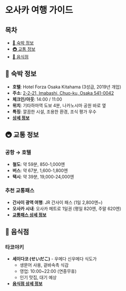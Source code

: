 # 오사카 여행 가이드

## 목차
- [🏨 숙박 정보](#-숙박-정보)
- [🚇 교통 정보](#-교통-정보)
- [🍜 음식점](#-음식점)

## 🏨 숙박 정보
- **호텔**: Hotel Forza Osaka Kitahama (3성급, 2019년 개업)
- **주소**: [2-2-21, Imabashi, Chuo-ku, Osaka 541-0042](https://maps.app.goo.gl/RykTsuiinC4ByTsC7)
- **체크인/아웃**: 14:00 / 11:00
- **위치**: 기타하마역 도보 4분, 나카노시마 공원 바로 옆
- **특징**: 깔끔한 시설, 조용한 환경, 조식 평가 우수
- **[상세 정보](docs/accommodation.md)**

## 🚇 교통 정보
### 공항 → 호텔
- **철도**: 약 59분, 850-1,000엔
- **버스**: 약 67분, 1,600-1,800엔
- **택시**: 약 39분, 19,000-24,000엔

### 추천 교통패스
- **간사이 광역 여행**: JR 간사이 패스 (1일 2,800엔~)
- **오사카 시내**: 오사카 메트로 1일권 (평일 820엔, 주말 620엔)
- **[교통패스 상세 정보](docs/transportation.md)**

## 🍜 음식점
### 타코야키
- **세이다코 (せいだこ)** - 우메다 신우메다 식도가
  - 생문어 사용, 겉바속촉 식감
  - 영업: 10:00~22:00 (연중무휴)
  - 인기 맛집, 대기 예상
- **[음식점 상세 정보](docs/restaurants.md)**
